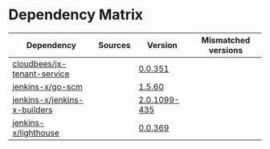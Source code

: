 # Dependency Matrix

Dependency | Sources | Version | Mismatched versions
---------- | ------- | ------- | -------------------
[cloudbees/jx-tenant-service](https://github.com/cloudbees/jx-tenant-service) |  | [0.0.351](https://github.com/cloudbees/jx-tenant-service/releases/tag/v0.0.351) | 
[jenkins-x/go-scm](https://github.com/jenkins-x/go-scm) |  | [1.5.60]() | 
[jenkins-x/jenkins-x-builders](https://github.com/jenkins-x/jenkins-x-builders) |  | [2.0.1099-435]() | 
[jenkins-x/lighthouse](https://github.com/jenkins-x/lighthouse) |  | [0.0.369]() | 
